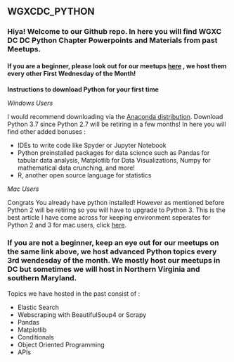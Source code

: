 ## WGXCDC_PYTHON

### Hiya! Welcome to our Github repo. In here you will find WGXC DC DC Python Chapter Powerpoints and Materials from past Meetups.

#### If you are a beginner, please look out for our meetups [here](https://www.meetup.com/Women-Who-Code-DC/) , we host them every other First Wednesday of the Month!

**Instructions to download Python for your first time**

*Windows Users*

 I would recommend downloading via the [Anaconda distribution](https://www.anaconda.com/distribution/#download-section). Download Python 3.7 since Python 2.7 will be retiring in a few months! In here you will find other added bonuses :
 
 + IDEs to write code like Spyder or Jupyter Notebook
 + Python preinstalled packages for data science such as Pandas for tabular data analysis, Matplotlib for Data Visualizations, Numpy for mathematical data crunching, and more!
 + R, another open source language for statistics 
 
 *Mac Users*
 
 Congrats You already have python installed! However as mentioned before Python 2 will be retiring so you will have to upgrade to Python 3. This is the best article I have come across for keeping environment seperates for Python 2 and 3 for mac users, click [here](https://docs.python-guide.org/starting/install3/osx/#install3-osx).
 
 ### If you are not a beginner, keep an eye out for our meetups on the same link above, we host advanced Python topics every 3rd wendesday of the month. We mostly host our meetups in DC but sometimes we will host in Northern Virginia and southern Maryland.
 
 Topics we have hosted in the past consist of :
 
 + Elastic Search
 + Webscraping with BeautifulSoup4 or Scrapy
 + Pandas
 + Matplotlib
 + Conditionals
 + Object Oriented Programming
 + APIs
 
